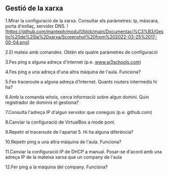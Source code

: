 ## Gestió de la xarxa

1.Mirar la configuració de la xarxa. Consultar els paràmetres: ip, màscara, porta d'enllaç, servidor DNS.
![https://github.com/manteph/modul1/blob/main/Documentaci%C3%B3/Gestio%20de%20la%20xarxa/Screenshot%20from%202022-03-25%2017-00-04.png]

2.El mateix amb comandes. Obtén els quatre paràmetres de configuració

3.Fes ping a alguna adreça d'internet (p.e. www.w3schools.com)

4.Fes ping a una adreça d'una altra màquina de l'aula. Funciona?

5.Fes traceroute a alguna adreça d'Internet. Quants routers intermedis hi ha?

6.Amb la comanda whois, cerca informació sobre algun domini. Quin registrador de dominis el gestiona?

7.Consulta l'adreça IP d'algun servidor que coneguis (p.e. github.com)

8.Canviar la configuració de VirtualBox a mode pont.

9.Repetir el traceroute de l'apartat 5. Hi ha alguna diferència?

10.Repetir ping a una altra màquina de l'aula. Funciona?

11.Canviar la configuració IP de DHCP a manual. Posar-se d'acord amb una adreça IP de la mateixa xarxa que un company de l'aula

12.Fer ping a la màquina del company. Funciona?

